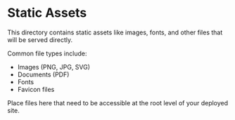 # Static Assets

This directory contains static assets like images, fonts, and other files that will be served directly.

Common file types include:
- Images (PNG, JPG, SVG)
- Documents (PDF)
- Fonts
- Favicon files

Place files here that need to be accessible at the root level of your deployed site.